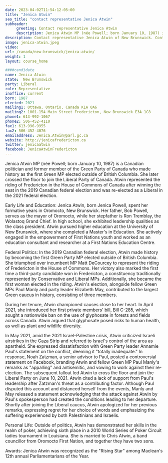 ```yaml
---
date: 2023-04-02T11:54:12-05:00
title: "Jenica Atwin"
seo_title: "contact representative Jenica Atwin"
subheader:
     greeting: Contact representative Jenica Atwin
     description: Jenica Atwin MP (née Powell; born January 10, 1987) is a Canadian politician and former member of the Green Party of Canada who made history as the first Green MP elected outside of British Columbia. She later crossed the floor to join the Liberal Party of Canada. Atwin represented the riding of Fredericton in the House of Commons of Canada after winning the seat in the 2019 Canadian federal election and was re-elected as a Liberal in the 2021 federal election.
description: Contact representative Jenica Atwin of New Brunswick. Contact information for Jenica Atwin includes email address, phone number, and mailing address.
image: jenica-atwin.jpeg
video:
url: /canada/new-brunswick/jenica-atwin/
weight: 1
layout: course_home

####candidate
name: Jenica Atwin
state:	New Brunswick
party: Liberal
role: Representative
inoffice: current
born: 1987
elected: 2021
mailing1: Ottawa, Ontario, Canada K1A 0A6
mailing2: 1001-154 Main Street Fredericton, New Brunswick E3A 1C8
phone1: 613-992-1067
phone2: 506-452-4110
fax1: 613-996-9955
fax2: 506-452-4076
emailaddress: Jenica.Atwin@parl.gc.ca
website: http://jenicafredericton.ca
twitter: jenicaatwin
facebook: JenicaAtwinFredericton
---
```


Jenica Atwin MP (née Powell; born January 10, 1987) is a Canadian politician and former member of the Green Party of Canada who made history as the first Green MP elected outside of British Columbia. She later crossed the floor to join the Liberal Party of Canada. Atwin represented the riding of Fredericton in the House of Commons of Canada after winning the seat in the 2019 Canadian federal election and was re-elected as a Liberal in the 2021 federal election.

Early Life and Education:
Jenica Atwin, born Jenica Powell, spent her formative years in Oromocto, New Brunswick. Her father, Bob Powell, serves as the mayor of Oromocto, while her stepfather is Ron Tremblay, the Wolastoq Grand Chief. In high school, she exhibited leadership qualities as the class president. Atwin pursued higher education at the University of New Brunswick, where she completed a Master's in Education. She actively engaged in the empowerment of First Nations youth and worked as an education consultant and researcher at a First Nations Education Centre.

Federal Politics:
In the 2019 Canadian federal election, Atwin made history by becoming the first Green Party MP elected outside of British Columbia. She triumphed over incumbent MP Matt DeCourcey to represent the riding of Fredericton in the House of Commons. Her victory also marked the first time a third-party candidate won in Fredericton, a constituency traditionally represented by Conservative and Liberal MPs. Additionally, she became the first woman elected in the riding. Atwin's election, alongside fellow Green MPs Paul Manly and party leader Elizabeth May, contributed to the largest Green caucus in history, consisting of three members.

During her tenure, Atwin championed causes close to her heart. In April 2021, she introduced her first private members' bill, Bill C-285, which sought a nationwide ban on the use of glyphosate in forests and fields across Canada. Atwin argued that glyphosate posed risks to human health, as well as plant and wildlife diversity.

In May 2021, amid the 2021 Israel–Palestine crisis, Atwin criticized Israeli airstrikes in the Gaza Strip and referred to Israel's control of the area as apartheid. She expressed dissatisfaction with Green Party leader Annamie Paul's statement on the conflict, deeming it "totally inadequate." In response, Noah Zatzman, a senior advisor to Paul, posted a controversial statement on Facebook, branding Atwin and fellow Green MP Paul Manly's remarks as "appalling" and antisemitic, and vowing to work against their re-election. The subsequent fallout led Atwin to cross the floor and join the Liberal Party on June 10, 2021. Atwin cited a lack of support from Paul's leadership after Zatzman's threat as a contributing factor. Although Paul disputed this account and distanced herself from the events, Manly and May released a statement acknowledging that the attack against Atwin by Paul's spokesperson had created the conditions leading to her departure. Shortly after joining the Liberal caucus, Atwin apologized for her previous remarks, expressing regret for her choice of words and emphasizing the suffering experienced by both Palestinians and Israelis.

Personal Life:
Outside of politics, Atwin has demonstrated her skills in the realm of poker, achieving sixth place in a 2010 World Series of Poker Circuit ladies tournament in Louisiana. She is married to Chris Atwin, a band councillor from Oromocto First Nation, and together they have two sons.

Awards:
Jenica Atwin was recognized as the "Rising Star" among Maclean's 12th annual Parliamentarians of the Year.

